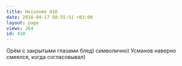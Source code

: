 ```yaml
---
title: Heisenme 410
date: 2018-04-17 08:55:51 +03:00
layout: page
views: 264
id: 410
---
```


Орём с закрытыми глазами блед) символично) Усманов наверно смеялся, когда согласовывал)


